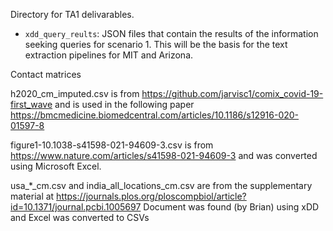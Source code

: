 Directory for TA1 delivarables.

- `xdd_query_reults`: JSON files that contain the results of the information seeking queries for scenario 1. This will be the basis for the text extraction pipelines for MIT and Arizona.

Contact matrices

h2020_cm_imputed.csv is from https://github.com/jarvisc1/comix_covid-19-first_wave and is used in
the following paper https://bmcmedicine.biomedcentral.com/articles/10.1186/s12916-020-01597-8

figure1-10.1038-s41598-021-94609-3.csv is from https://www.nature.com/articles/s41598-021-94609-3
and was converted using Microsoft Excel.

usa_*_cm.csv and india_all_locations_cm.csv are from the supplementary material at 
https://journals.plos.org/ploscompbiol/article?id=10.1371/journal.pcbi.1005697
Document was found (by Brian) using xDD and Excel was converted to CSVs
